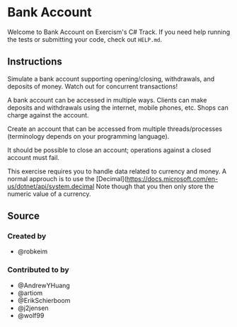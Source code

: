 # Bank Account

Welcome to Bank Account on Exercism's C# Track.
If you need help running the tests or submitting your code, check out `HELP.md`.

## Instructions

Simulate a bank account supporting opening/closing, withdrawals, and deposits
of money. Watch out for concurrent transactions!

A bank account can be accessed in multiple ways. Clients can make
deposits and withdrawals using the internet, mobile phones, etc. Shops
can charge against the account.

Create an account that can be accessed from multiple threads/processes
(terminology depends on your programming language).

It should be possible to close an account; operations against a closed
account must fail.

This exercise requires you to handle data related to currency and money. A normal approuch is to use the [Decimal](https://docs.microsoft.com/en-us/dotnet/api/system.decimal
Note though that you then only store the numeric value of a currency.

## Source

### Created by

- @robkeim

### Contributed to by

- @AndrewYHuang
- @artiom
- @ErikSchierboom
- @j2jensen
- @wolf99